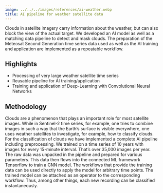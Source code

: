 ```yaml
---
image: ../../../images/references/ai-weather.webp
title: AI pipeline for weather satellite data
---
```


Clouds in satellite imagery carry information about the weather, but can also block the view of the actual target. We developed an AI model as well as a matching data pipeline to detect and mask clouds. The preparation of the Meteosat Second Generation time series data used as well as the AI training and application are implemented as a repeatable workflow.

## Highlights

- Processing of very large weather satellite time series
- Reusable pipeline for AI training/application
- Training and application of Deep-Learning with Convolutional Neural Networks

## Methodology

Clouds are a phenomenon that plays an important role for most satellite images. While in Sentinel-2 time series, for example, one tries to combine images in such a way that the Earth’s surface is visible everywhere, one uses weather satellites to investigate, for example, how to classify clouds. For the classification of clouds we have implemented a complete AI pipeline including preprocessing. We trained on a time series of 10 years with images for every 15-minute interval. That’s over 35,000 images per year. The raw data was unpacked in the pipeline and prepared for various parameters. This data then flows into the connected ML framework Tensorflow to train a CNN model. The workflows that provide the training data can be used directly to apply the model for arbitrary time points. The trained model can be attached as an operator to the corresponding workflow. Thus, among other things, each new recording can be classified instantaneously.
